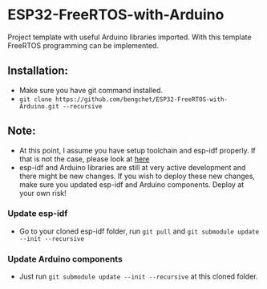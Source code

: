 # ESP32-FreeRTOS-with-Arduino
Project template with useful Arduino libraries imported. With this template FreeRTOS programming can be implemented.

## Installation:
- Make sure you have git command installed.
- ```git clone https://github.com/bengchet/ESP32-FreeRTOS-with-Arduino.git --recursive```

## Note:
- At this point, I assume you have setup toolchain and esp-idf properly. If that is not the case, please look at [here](https://dl.espressif.com/doc/esp-idf/latest/get-started/)
- esp-idf and Arduino libraries are still at very active development and there might be new changes. If you wish to deploy these new changes, make sure you updated esp-idf and Arduino components. Deploy at your own risk!

### Update esp-idf
- Go to your cloned esp-idf folder, run ```git pull``` and ```git submodule update --init --recursive```

### Update Arduino components
- Just run ```git submodule update --init --recursive``` at this cloned folder.
